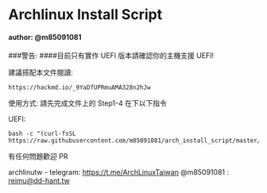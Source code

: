 # Archlinux Install Script 
#### author: @m85091081

###警告:
####目前只有實作 UEFI 版本請確認你的主機支援 UEFI!

建議搭配本文件閱讀: 
```
https://hackmd.io/_9YaDfUPRmuAMA328n2hJw
```

使用方式:
請先完成文件上的
Step1-4 在下以下指令

UEFI:
```
bash -c "(curl-fsSL https://raw.githubusercontent.com/m85091081/arch_install_script/master/arch.sh)"
```

有任何問題歡迎 PR 


archlinutw - telegram: https://t.me/ArchLinuxTaiwan
@m85091081 : reimu@dd-hant.tw
